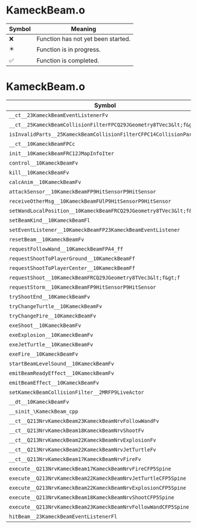 # KameckBeam.o
| Symbol | Meaning 
| ------------- | ------------- 
| :x: | Function has not yet been started. 
| :eight_pointed_black_star: | Function is in progress. 
| :white_check_mark: | Function is completed. 


# KameckBeam.o
| Symbol | Decompiled? |
| ------------- | ------------- |
| `__ct__23KameckBeamEventListenerFv` | :x: |
| `__ct__25KameckBeamCollisionFilterFPCQ29JGeometry8TVec3&lt;f&gt;f` | :x: |
| `isInvalidParts__25KameckBeamCollisionFilterCFPC14CollisionParts` | :x: |
| `__ct__10KameckBeamFPCc` | :x: |
| `init__10KameckBeamFRC12JMapInfoIter` | :x: |
| `control__10KameckBeamFv` | :x: |
| `kill__10KameckBeamFv` | :x: |
| `calcAnim__10KameckBeamFv` | :x: |
| `attackSensor__10KameckBeamFP9HitSensorP9HitSensor` | :x: |
| `receiveOtherMsg__10KameckBeamFUlP9HitSensorP9HitSensor` | :x: |
| `setWandLocalPosition__10KameckBeamFRCQ29JGeometry8TVec3&lt;f&gt;` | :x: |
| `setBeamKind__10KameckBeamFl` | :x: |
| `setEventListener__10KameckBeamFP23KameckBeamEventListener` | :x: |
| `resetBeam__10KameckBeamFv` | :x: |
| `requestFollowWand__10KameckBeamFPA4_ff` | :x: |
| `requestShootToPlayerGround__10KameckBeamFf` | :x: |
| `requestShootToPlayerCenter__10KameckBeamFf` | :x: |
| `requestShoot__10KameckBeamFRCQ29JGeometry8TVec3&lt;f&gt;f` | :x: |
| `requestStorm__10KameckBeamFP9HitSensorP9HitSensor` | :x: |
| `tryShootEnd__10KameckBeamFv` | :x: |
| `tryChangeTurtle__10KameckBeamFv` | :x: |
| `tryChangeFire__10KameckBeamFv` | :x: |
| `exeShoot__10KameckBeamFv` | :x: |
| `exeExplosion__10KameckBeamFv` | :x: |
| `exeJetTurtle__10KameckBeamFv` | :x: |
| `exeFire__10KameckBeamFv` | :x: |
| `startBeamLevelSound__10KameckBeamFv` | :x: |
| `emitBeamReadyEffect__10KameckBeamFv` | :x: |
| `emitBeamEffect__10KameckBeamFv` | :x: |
| `setKameckBeamCollisionFilter__2MRFP9LiveActor` | :x: |
| `__dt__10KameckBeamFv` | :x: |
| `__sinit_\KameckBeam_cpp` | :x: |
| `__ct__Q213NrvKameckBeam23KameckBeamNrvFollowWandFv` | :x: |
| `__ct__Q213NrvKameckBeam18KameckBeamNrvShootFv` | :x: |
| `__ct__Q213NrvKameckBeam22KameckBeamNrvExplosionFv` | :x: |
| `__ct__Q213NrvKameckBeam22KameckBeamNrvJetTurtleFv` | :x: |
| `__ct__Q213NrvKameckBeam17KameckBeamNrvFireFv` | :x: |
| `execute__Q213NrvKameckBeam17KameckBeamNrvFireCFP5Spine` | :x: |
| `execute__Q213NrvKameckBeam22KameckBeamNrvJetTurtleCFP5Spine` | :x: |
| `execute__Q213NrvKameckBeam22KameckBeamNrvExplosionCFP5Spine` | :x: |
| `execute__Q213NrvKameckBeam18KameckBeamNrvShootCFP5Spine` | :x: |
| `execute__Q213NrvKameckBeam23KameckBeamNrvFollowWandCFP5Spine` | :x: |
| `hitBeam__23KameckBeamEventListenerFl` | :x: |
